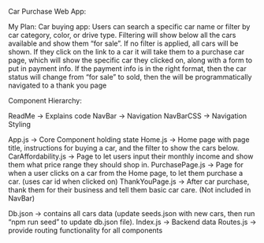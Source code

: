 Car Purchase Web App:

My Plan:
Car buying app: Users can search a specific car name or filter by car category, color, or drive type. Filtering will show below all the cars available and show them “for sale”. If no filter is applied, all cars will be shown. If they click on the link to a car it will take them to a purchase car page, which will show the specific car they clicked on, along with a form to put in payment info. If the payment info is in the right format, then the car status will change from “for sale” to sold, then the will be programmatically navigated to a thank you page

Component Hierarchy:

ReadMe -> Explains code
NavBar -> Navigation
NavBarCSS -> Navigation Styling

App.js -> Core Component holding state
Home.js -> Home page with page title, instructions for buying a car, and the filter to show the cars below.
CarAffordability.js -> Page to let users input their monthly income and show them what price range they should shop in.
PurchasePage.js -> Page for when a user clicks on a car from the Home page, to let them purchase a car. (uses car id when clicked on)
ThankYouPage.js -> After car purchase, thank them for their business and tell them basic car care. (Not included in NavBar)

Db.json -> contains all cars data (update seeds.json with new cars, then run “npm run seed” to update db.json file).
Index.js -> Backend data
Routes.js -> provide routing functionality for all components
